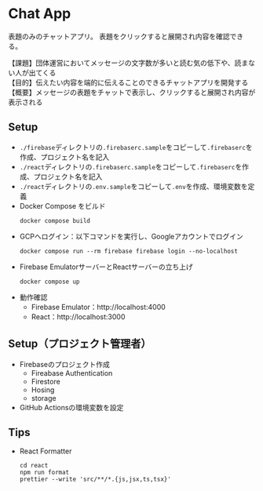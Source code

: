 # Chat App
表題のみのチャットアプリ。
表題をクリックすると展開され内容を確認できる。

【課題】団体運営においてメッセージの文字数が多いと読む気の低下や、読まない人が出てくる<br/>
【目的】伝えたい内容を端的に伝えることのできるチャットアプリを開発する<br/>
【概要】メッセージの表題をチャットで表示し、クリックすると展開され内容が表示される

## Setup
- `./firebase`ディレクトリの`.firebaserc.sample`をコピーして`.firebaserc`を作成、プロジェクト名を記入
- `./react`ディレクトリの`.firebaserc.sample`をコピーして`.firebaserc`を作成、プロジェクト名を記入
- `./react`ディレクトリの`.env.sample`をコピーして`.env`を作成、環境変数を定義
- Docker Compose をビルド
    ```
    docker compose build
    ```
- GCPへログイン：以下コマンドを実行し、Googleアカウントでログイン
    ```
    docker compose run --rm firebase firebase login --no-localhost
    ```
- Firebase EmulatorサーバーとReactサーバーの立ち上げ
    ```
    docker compose up
    ```
- 動作確認
    - Firebase Emulator：http://localhost:4000
    - React：http://localhost:3000

## Setup（プロジェクト管理者）
- Firebaseのプロジェクト作成
    - Fireabase Authentication
    - Firestore
    - Hosing
    - storage 
- GitHub Actionsの環境変数を設定


## Tips
- React Formatter
    ```
    cd react
    npm run format
    prettier --write 'src/**/*.{js,jsx,ts,tsx}'
    ```
